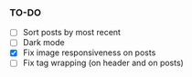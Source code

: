 ### TO-DO

- [ ] Sort posts by most recent
- [ ] Dark mode
- [x] Fix image responsiveness on posts
- [ ] Fix tag wrapping (on header and on posts)
